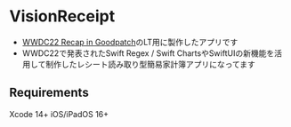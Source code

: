 # VisionReceipt

- [WWDC22 Recap in Goodpatch](https://goodpatch.connpass.com/event/251756/)のLT用に製作したアプリです
- WWDC22で発表されたSwift Regex / Swift ChartsやSwiftUIの新機能を活用して制作したレシート読み取り型簡易家計簿アプリになってます

## Requirements

Xcode 14+
iOS/iPadOS 16+
